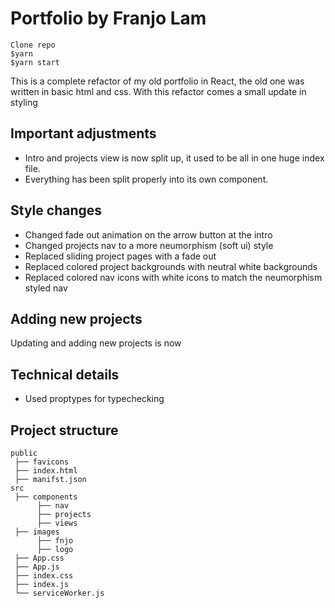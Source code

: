 # Portfolio by Franjo Lam

```
Clone repo
$yarn
$yarn start
```

This is a complete refactor of my old portfolio in React, the old one was written in basic html and css.
With this refactor comes a small update in styling




## Important adjustments
* Intro and projects view is now split up, it used to be all in one huge index file.
* Everything has been split properly into its own component.




## Style changes
* Changed fade out animation on the arrow button at the intro
* Changed projects nav to a more neumorphism (soft ui) style
* Replaced sliding project pages with a fade out
* Replaced colored project backgrounds with neutral white backgrounds
* Replaced colored nav icons with white icons to match the neumorphism styled nav 


## Adding new projects
Updating and adding new projects is now 




## Technical details
* Used proptypes for typechecking




## Project structure
```
public
 ├── favicons
 ├── index.html
 ├── manifst.json
src
 ├── components
      ├── nav
      ├── projects
      ├── views
 ├── images
      ├── fnjo
      ├── logo
 ├── App.css
 ├── App.js
 ├── index.css
 ├── index.js
 └── serviceWorker.js
```
